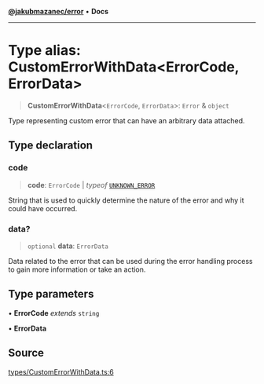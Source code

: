 [**@jakubmazanec/error**](../README.md) • **Docs**

---

# Type alias: CustomErrorWithData\<ErrorCode, ErrorData\>

> **CustomErrorWithData**\<`ErrorCode`, `ErrorData`\>: `Error` & `object`

Type representing custom error that can have an arbitrary data attached.

## Type declaration

### code

> **code**: `ErrorCode` \| _typeof_ [`UNKNOWN_ERROR`](../variables/UNKNOWN_ERROR.md)

String that is used to quickly determine the nature of the error and why it could have occurred.

### data?

> `optional` **data**: `ErrorData`

Data related to the error that can be used during the error handling process to gain more
information or take an action.

## Type parameters

• **ErrorCode** _extends_ `string`

• **ErrorData**

## Source

[types/CustomErrorWithData.ts:6](https://github.com/jakubmazanec/js-tools/blob/9580d5f68de35b95719fd49b679b2d5576d49582/packages/error/source/types/CustomErrorWithData.ts#L6)
